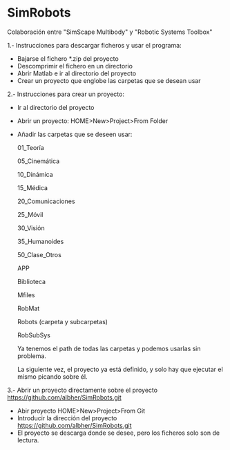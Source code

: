 # SimRobots
Colaboración entre "SimScape Multibody" y "Robotic Systems Toolbox"

1.- Instrucciones para descargar ficheros y usar el programa:
* Bajarse el fichero *.zip del proyecto
* Descomprimir el fichero en un directorio
* Abrir Matlab e ir al directorio del proyecto
* Crear un proyecto que englobe las carpetas que se desean usar

2.- Instrucciones para crear un proyecto:
* Ir al directorio del proyecto
* Abrir un proyecto: HOME>New>Project>From Folder
* Añadir las carpetas que se deseen usar:
  
  01_Teoría
  
  05_Cinemática
  
  10_Dinámica
  
  15_Médica
  
  20_Comunicaciones
  
  25_Móvil
  
  30_Visión
  
  35_Humanoides
  
  50_Clase_Otros
  
  APP
  
  Biblioteca
  
  Mfiles
  
  RobMat
  
  Robots (carpeta y subcarpetas)
  
  RobSubSys 

  Ya tenemos el path de todas las carpetas y podemos usarlas sin problema.
  
  La siguiente vez, el proyecto ya está definido, y solo hay que ejecutar el mismo picando sobre él.

3.- Abrir un proyecto directamente sobre el proyecto https://github.com/albher/SimRobots.git
* Abir proyecto HOME>New>Project>From Git
* Introducir la dirección del proyecto https://github.com/albher/SimRobots.git
* El proyecto se descarga donde se desee, pero los ficheros solo son de lectura.

